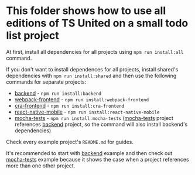 # This folder shows how to use all editions of TS United on a small todo list project

At first, install all dependencies for all projects using `npm run install:all` command.

If you don't want to install dependences for all projects, install shared's dependencies with `npm run install:shared` and then use the following commands for separate projects:

-   [backend](https://github.com/R-Mielamud/TsUnited/tree/main/example/backend) - `npm run install:backend`
-   [webpack-frontend](https://github.com/R-Mielamud/TsUnited/tree/main/example/webpack-frontend) - `npm run install:webpack-frontend`
-   [cra-frontend](https://github.com/R-Mielamud/TsUnited/tree/main/example/cra-frontend) - `npm run install:cra-frontend`
-   [react-native-mobile](https://github.com/R-Mielamud/TsUnited/tree/main/example/react-native-mobile) - `npm run install:react-native-mobile`
-   [mocha-tests](https://github.com/R-Mielamud/TsUnited/tree/main/example/mocha-tests) - `npm run install:mocha-tests` ([mocha-tests](https://github.com/R-Mielamud/TsUnited/tree/main/example/mocha-tests) project references [backend](https://github.com/R-Mielamud/TsUnited/tree/main/example/backend) project, so the command will also install backend's dependencies)

Check every example project's `README.md` for guides.

It's recommended to start with [backend](https://github.com/R-Mielamud/TsUnited/tree/main/example/backend) example and then check out [mocha-tests](https://github.com/R-Mielamud/TsUnited/tree/main/example/mocha-tests) example because it shows the case when a project references more than one other project.
